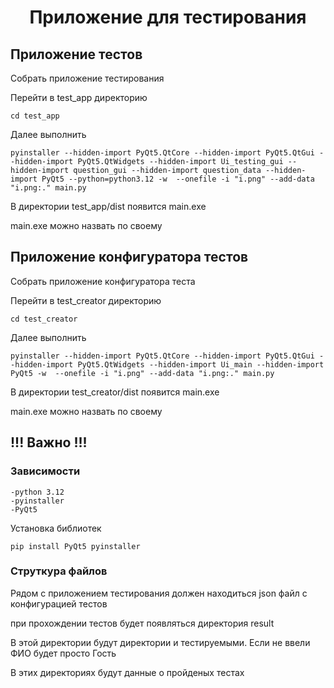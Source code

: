 
<h1 align="center">Приложение для тестирования</h1>
<h2> Приложение тестов</h2>

<p>Собрать приложение тестирования</p>

<p>Перейти в test_app директорию</p>

`cd test_app`

<p>Далее выполнить</p>

`pyinstaller --hidden-import PyQt5.QtCore --hidden-import PyQt5.QtGui --hidden-import PyQt5.QtWidgets --hidden-import Ui_testing_gui --hidden-import question_gui --hidden-import question_data --hidden-import PyQt5 --python=python3.12 -w  --onefile -i "i.png" --add-data "i.png:." main.py`

<p>В директории test_app/dist появится main.exe</p>
<p>main.exe можно назвать по своему</p>
<h2> Приложение конфигуратора тестов</h2>
<p></p>Собрать приложение конфигуратора теста</p>
<p>Перейти в test_creator директорию</p>

`cd test_creator`

<p>Далее выполнить</p>

`pyinstaller --hidden-import PyQt5.QtCore --hidden-import PyQt5.QtGui --hidden-import PyQt5.QtWidgets --hidden-import Ui_main --hidden-import PyQt5 -w  --onefile -i "i.png" --add-data "i.png:." main.py`

<p>В директории test_creator/dist появится main.exe</p>
<p>main.exe можно назвать по своему</p>

<h2>!!! Важно  !!!</h2>

<h3>Зависимости</h3>

    -python 3.12
    -pyinstaller
    -PyQt5

<p>Установка библиотек</p>

`pip install PyQt5 pyinstaller`

<h3>Струткура файлов</h3>

<p>Рядом с приложением тестирования должен находиться json файл с конфигурацией тестов</p>

<p>при прохождении тестов будет появляться директория result</p>

<p>В этой директории будут директории и тестируемыми. Если не ввели ФИО будет просто Гость</p>

<p>В этих директориях будут данные о пройденых тестах</p>